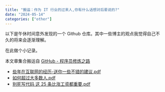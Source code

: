```yaml
---
title: "搬运：作为 IT 行业的过来人,你有什么话想对后辈说的?"
date: "2024-05-14"
categories: ["other"]
---
```


以下是午休时间意外发现的一个 Github 仓库。其中一些博主的观点我觉得自己不久的将来会逐渐理解。

在此做个小记录。

本文章集合搬运自 [GitHub - 程序员修炼之路](https://github.com/CodingDocs/advanced-programmer)
- [些年在互联网的经历-送你一些不错的建议.pdf](./些年在互联网的经历-送你一些不错的建议.pdf)
- [如何超过大多数人.pdf](./如何超过大多数人.pdf)
- [别死写代码 这 25 条比涨工资都重要.pdf](./别死写代码，这%2025%20条比涨工资都重要.pdf)